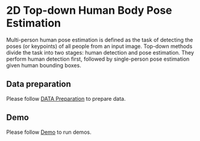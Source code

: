 # 2D Top-down Human Body Pose Estimation

Multi-person human pose estimation is defined as the task of detecting the poses (or keypoints) of all people from an input image.
Top-down methods divide the task into two stages: human detection and pose estimation.
They perform human detection first, followed by single-person pose estimation given human bounding boxes.

## Data preparation

Please follow [DATA Preparation](/docs/tasks/2d_body_keypoint.md) to prepare data.

## Demo

Please follow [Demo](/demo/2d_human_pose_demo.md#2d-human-pose-demo) to run demos.
